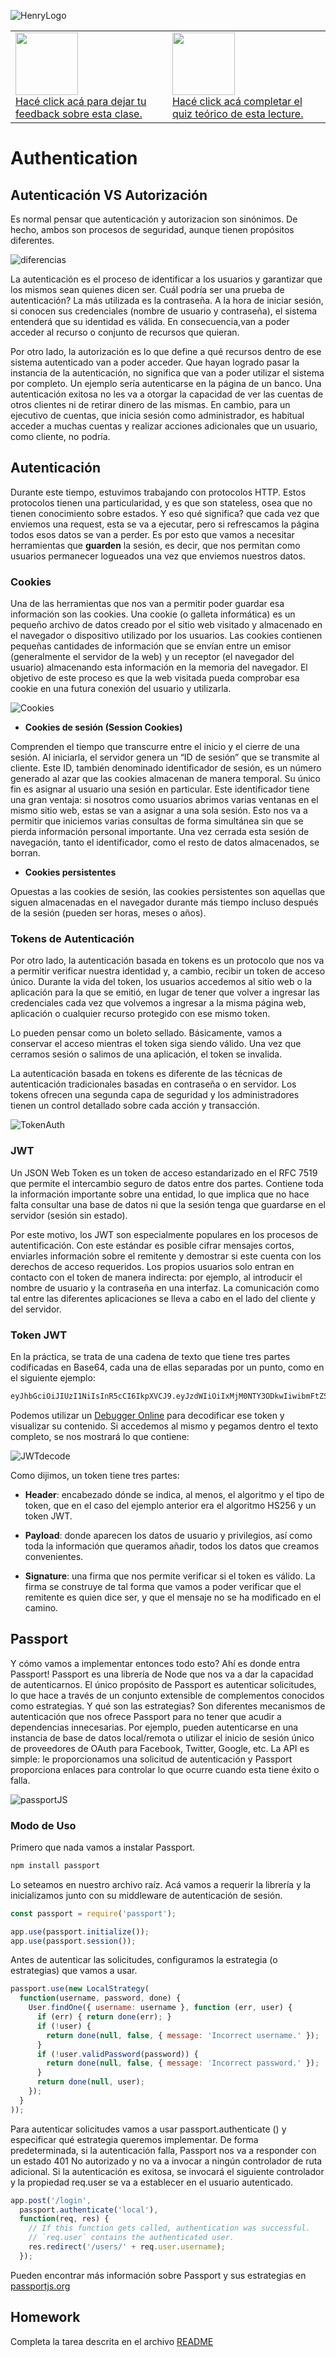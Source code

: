 ![HenryLogo](https://henry-11ty-resources.s3.sa-east-1.amazonaws.com/Assets/logo-henry-white-lg.png)

<table class="hide" width="100%" style='table-layout:fixed;'>
 <tr>
  <td>
   <a href="https://airtable.com/shrOlYwXwdTEsT4Cq?prefill_clase=04-Authentication">
    <img src="https://static.thenounproject.com/png/204643-200.png" width="100" />
    <br>
    Hacé click acá para dejar tu feedback sobre esta clase.
   </a>
  </td>
  <td>
   <a href="https://quiz.soyhenry.com/evaluation/new/60aaf20c56b4056ff032e187">
    <img src="https://upload.wikimedia.org/wikipedia/commons/thumb/1/1f/HSQuiz.svg/768px-HSQuiz.svg.png"
     width="100" height="100" />
    <br>
    Hacé click acá completar el quiz teórico de esta lecture.
   </a>
  </td>
 </tr>
</table>

# Authentication
## Autenticación VS Autorización

Es normal pensar que autenticación y autorizacion son sinónimos. De hecho, ambos son procesos de seguridad, aunque tienen propósitos diferentes.

 ![diferencias](https://www.redeszone.net/app/uploads-redeszone.net/2020/06/diferencias-autenticacion-autorizacion-3.jpg)

La autenticación es el proceso de identificar a los usuarios y garantizar que los mismos sean quienes dicen ser. Cuál podría ser una prueba de autenticación? La más utilizada es la contraseña. A la hora de iniciar sesión, si conocen sus credenciales (nombre de usuario y contraseña), el sistema entenderá que su identidad es válida. En consecuencia,van a poder acceder al recurso o conjunto de recursos que quieran.

Por otro lado, la autorización es lo que define a qué recursos dentro de ese sistema autenticado van a poder acceder. Que hayan logrado pasar la instancia de la autenticación, no significa que van a poder utilizar el sistema por completo. Un ejemplo sería autenticarse en la página de un banco. Una autenticación exitosa no les va a otorgar  la capacidad de ver las cuentas de otros clientes ni de retirar dinero de las mismas. En cambio, para un ejecutivo de cuentas, que inicia sesión como administrador, es habitual acceder a muchas cuentas y realizar acciones adicionales que un usuario, como cliente, no podría.

## Autenticación

Durante este tiempo, estuvimos trabajando con protocolos HTTP. Estos protocolos tienen una particularidad, y es que son stateless, osea que no tienen conocimiento sobre estados. Y eso qué significa? que cada vez que enviemos una request, esta se va a ejecutar, pero si refrescamos la página todos esos datos se van a perder. Es por esto que vamos a necesitar herramientas que __guarden__ la sesión, es decir, que nos permitan como usuarios permanecer logueados una vez que enviemos nuestros datos.

### Cookies

Una de las herramientas que nos van a permitir poder guardar esa información son las cookies. Una cookie (o galleta informática) es un pequeño archivo de datos creado por el sitio web visitado y almacenado en el navegador o dispositivo utilizado por los usuarios. Las cookies contienen pequeñas cantidades de información que se envían entre un emisor (generalmente el servidor de la web) y un receptor (el navegador del usuario) almacenando esta información en la memoria del navegador. El objetivo de este proceso es que la web visitada pueda comprobar esa cookie en una futura conexión del usuario y utilizarla.

 ![Cookies](/_src/assets/04-Authentication/CookiesAuth.png)

* __Cookies de sesión (Session Cookies)__

Comprenden el tiempo que transcurre entre el inicio y el cierre de una sesión. Al iniciarla, el servidor genera un “ID de sesión” que se transmite al cliente. Este ID, también denominado identificador de sesión, es un número generado al azar que las cookies almacenan de manera temporal. Su único fin es asignar al usuario una sesión en particular. Este identificador tiene una gran ventaja: si nosotros como usuarios abrimos varias ventanas en el mismo sitio web, estas se van a asignar a una sola sesión. Esto nos va a permitir que iniciemos varias consultas de forma simultánea sin que se pierda información personal importante.
Una vez cerrada esta sesión de navegación, tanto el identificador, como el resto de datos almacenados, se borran.

* __Cookies persistentes__

Opuestas a las cookies de sesión, las cookies persistentes son aquellas que siguen almacenadas en el navegador durante más tiempo incluso después de la sesión (pueden ser horas, meses o años).

### Tokens de Autenticación

Por otro lado, la autenticación basada en tokens es un protocolo que nos va a permitir verificar nuestra identidad y, a cambio, recibir un token de acceso único. Durante la vida del token, los usuarios accedemos al sitio web o la aplicación para la que se emitió, en lugar de tener que volver a ingresar las credenciales cada vez que volvemos a ingresar a la misma página web, aplicación o cualquier recurso protegido con ese mismo token.

Lo pueden pensar como un boleto sellado. Básicamente, vamos a conservar el acceso mientras el token siga siendo válido. Una vez que cerramos sesión o salimos de una aplicación, el token se invalida.

La autenticación basada en tokens es diferente de las técnicas de autenticación tradicionales basadas en contraseña o en servidor. Los tokens ofrecen una segunda capa de seguridad y los administradores tienen un control detallado sobre cada acción y transacción.

 ![TokenAuth](/_src/assets/04-Authentication/TokenAuth.png)

### JWT

Un JSON Web Token es un token de acceso estandarizado en el RFC 7519 que permite el intercambio seguro de datos entre dos partes. Contiene toda la información importante sobre una entidad, lo que implica que no hace falta consultar una base de datos ni que la sesión tenga que guardarse en el servidor (sesión sin estado).

Por este motivo, los JWT son especialmente populares en los procesos de autentificación. Con este estándar es posible cifrar mensajes cortos, enviarles información sobre el remitente y demostrar si este cuenta con los derechos de acceso requeridos.
 Los propios usuarios solo entran en contacto con el token de manera indirecta: por ejemplo, al introducir el nombre de usuario y la contraseña en una interfaz. La comunicación como tal entre las diferentes aplicaciones se lleva a cabo en el lado del cliente y del servidor.

### __Token JWT__

En la práctica, se trata de una cadena de texto que tiene tres partes codificadas en Base64, cada una de ellas separadas por un punto, como en el siguiente ejemplo:

```bash
eyJhbGciOiJIUzI1NiIsInR5cCI6IkpXVCJ9.eyJzdWIiOiIxMjM0NTY3ODkwIiwibmFtZSI6IlNveSBIZW5yeSIsImlhdCI6MTUxNjIzOTAyMn0.ixJ_6SpS1ppUImi6OPSOJGqW_bn31g5L0BydnnhDoM8
```

Podemos utilizar un [Debugger Online](https://jwt.io/) para decodificar ese token y visualizar su contenido. Si accedemos al mismo y pegamos dentro el texto completo, se nos mostrará lo que contiene:

 ![JWTdecode](/_src/assets/04-Authentication/JWTdecode.png)

Como dijimos, un token tiene tres partes:

* __Header__: encabezado dónde se indica, al menos, el algoritmo y el tipo de token, que en el caso del ejemplo anterior
era el algoritmo HS256 y un token JWT.

* __Payload__: donde aparecen los datos de usuario y privilegios, así como toda la información que queramos añadir,
todos los datos que creamos convenientes.

* __Signature__: una firma que nos permite verificar si el token es válido. La firma se construye de tal forma que vamos
a poder verificar que el remitente es quien dice ser, y que el mensaje no se ha modificado en el camino.

## Passport

Y cómo vamos a implementar entonces todo esto? Ahí es donde entra Passport! Passport es una librería de Node que nos va a dar la capacidad de autenticarnos. El único propósito de Passport es autenticar solicitudes, lo que hace a través de un conjunto extensible de complementos conocidos como estrategias. Y qué son las estrategias? Son diferentes mecanismos de autenticación que nos ofrece Passport para no tener que acudir a dependencias innecesarias. Por ejemplo, pueden autenticarse en una instancia de base de datos local/remota o utilizar el inicio de sesión único de proveedores de OAuth para Facebook, Twitter, Google, etc.‌ La API es simple: le proporcionamos una solicitud de autenticación y Passport proporciona enlaces para controlar lo que ocurre cuando esta tiene éxito o falla.

 ![passportJS](/_src/assets/04-Authentication/passportJS.png)

### Modo de Uso

Primero que nada vamos a instalar Passport.

```bash
npm install passport
```

Lo seteamos en nuestro archivo raíz. Acá vamos a requerir la librería y la inicializamos junto con su middleware de autenticación de sesión.

```js
const passport = require('passport');

app.use(passport.initialize());
app.use(passport.session());
```

Antes de autenticar las solicitudes, configuramos la estrategia (o estrategias) que vamos a usar.

```js
passport.use(new LocalStrategy(
  function(username, password, done) {
    User.findOne({ username: username }, function (err, user) {
      if (err) { return done(err); }
      if (!user) {
        return done(null, false, { message: 'Incorrect username.' });
      }
      if (!user.validPassword(password)) {
        return done(null, false, { message: 'Incorrect password.' });
      }
      return done(null, user);
    });
  }
));
```

Para autenticar solicitudes vamos a usar passport.authenticate () y especificar qué estrategia queremos implementar. De forma predeterminada, si la autenticación falla, Passport nos va a responder con un estado 401 No autorizado y no va a invocar a ningún controlador de ruta adicional. Si la autenticación es exitosa, se invocará el siguiente controlador y la propiedad req.user se va a establecer en el usuario autenticado.

```js
app.post('/login',
  passport.authenticate('local'),
  function(req, res) {
    // If this function gets called, authentication was successful.
    // `req.user` contains the authenticated user.
    res.redirect('/users/' + req.user.username);
  });
  ```

Pueden encontrar más información sobre Passport y sus estrategias en [passportjs.org](http://passportjs.org)

## Homework

Completa la tarea descrita en el archivo [README](https://github.com/soyHenry/FT-M4/tree/master/04-Authentication/homework)

